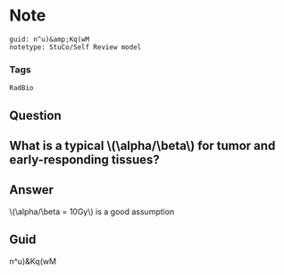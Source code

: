 # Note
```
guid: n^u)&amp;Kq(wM
notetype: StuCo/Self Review model
```

### Tags
```
RadBio
```

## Question
<h2>What is a typical \(\alpha/\beta\) for tumor and early-responding tissues?</h2>

## Answer
<section>
<p>\(\alpha/\beta = 10Gy\) is a good assumption</p>


</section>

## Guid
n^u)&Kq(wM
